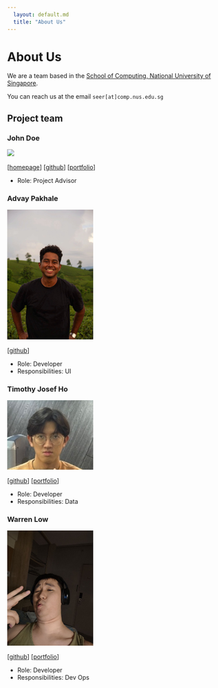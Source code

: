 ```yaml
---
  layout: default.md
  title: "About Us"
---
```


# About Us

We are a team based in the [School of Computing, National University of Singapore](http://www.comp.nus.edu.sg).

You can reach us at the email `seer[at]comp.nus.edu.sg`

## Project team

### John Doe

<img src="images/johndoe.png" width="200px">

[[homepage](http://www.comp.nus.edu.sg/~damithch)]
[[github](https://github.com/johndoe)]
[[portfolio](team/johndoe.md)]

* Role: Project Advisor

### Advay Pakhale

<img src="images/advaypakhale.png" width="200px">

[[github](http://github.com/advaypakhale)]

* Role: Developer
* Responsibilities: UI

### Timothy Josef Ho

<img src="images/timothy-ho0203.png" width="200px">

[[github](https://github.com/Timothy-Ho0203)] [[portfolio](https://linkedin.com/in/timothy-josef-ho)]

* Role: Developer
* Responsibilities: Data

### Warren Low

<img src="images/desuclub.png" width="200px">

[[github](http://github.com/DESU-CLUB)]
[[portfolio](team/desuclub.md)]

* Role: Developer
* Responsibilities: Dev Ops


